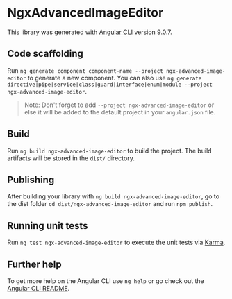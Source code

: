 # NgxAdvancedImageEditor

This library was generated with [Angular CLI](https://github.com/angular/angular-cli) version 9.0.7.

## Code scaffolding

Run `ng generate component component-name --project ngx-advanced-image-editor` to generate a new component. You can also use `ng generate directive|pipe|service|class|guard|interface|enum|module --project ngx-advanced-image-editor`.
> Note: Don't forget to add `--project ngx-advanced-image-editor` or else it will be added to the default project in your `angular.json` file. 

## Build

Run `ng build ngx-advanced-image-editor` to build the project. The build artifacts will be stored in the `dist/` directory.

## Publishing

After building your library with `ng build ngx-advanced-image-editor`, go to the dist folder `cd dist/ngx-advanced-image-editor` and run `npm publish`.

## Running unit tests

Run `ng test ngx-advanced-image-editor` to execute the unit tests via [Karma](https://karma-runner.github.io).

## Further help

To get more help on the Angular CLI use `ng help` or go check out the [Angular CLI README](https://github.com/angular/angular-cli/blob/master/README.md).
